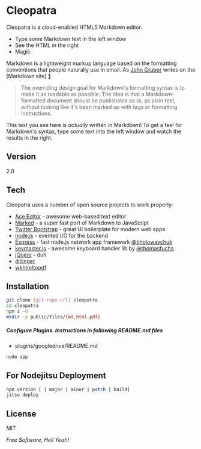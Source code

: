 Cleopatra
=========

Cleopatra is a cloud-enabled HTML5 Markdown editor.

  - Type some Markdown text in the left window
  - See the HTML in the right
  - Magic

Markdown is a lightweight markup language based on the formatting conventions that people naturally use in email.  As [John Gruber] writes on the [Markdown site] [1]:

> The overriding design goal for Markdown's
> formatting syntax is to make it as readable
> as possible. The idea is that a
> Markdown-formatted document should be
> publishable as-is, as plain text, without
> looking like it's been marked up with tags
> or formatting instructions.

This text you see here is *actually* written in Markdown! To get a feel for Markdown's syntax, type some text into the left window and watch the results in the right.

Version
----

2.0

Tech
-----------

Cleopatra uses a number of open source projects to work properly:

* [Ace Editor] - awesome web-based text editor
* [Marked] - a super fast port of Markdown to JavaScript
* [Twitter Bootstrap] - great UI boilerplate for modern web apps
* [node.js] - evented I/O for the backend
* [Express] - fast node.js network app framework [@tjholowaychuk]
* [keymaster.js] - awesome keyboard handler lib by [@thomasfuchs]
* [jQuery] - duh
* [dillinger]
* [wkhtmltopdf]

Installation
--------------

```sh
git clone [git-repo-url] cleopatra
cd cleopatra
npm i -d
mkdir -p public/files/{md,html,pdf}
```

##### Configure Plugins. Instructions in following README.md files

* plugins/googledrive/README.md

```sh
node app
```

For Nodejitsu Deployment
----------

```sh
npm version [ | major | minor | patch | build]
jitsu deploy
```


License
----

MIT

*Free Software, Hell Yeah!*

  [john gruber]: http://daringfireball.net/
  [@thomasfuchs]: http://twitter.com/thomasfuchs
  [1]: http://daringfireball.net/projects/markdown/
  [Marked]: https://github.com/chjj/marked
  [ace editor]: http://ace.ajax.org
  [node.js]: http://nodejs.org
  [Twitter Bootstrap]: http://twitter.github.com/bootstrap/
  [keymaster.js]: https://github.com/madrobby/keymaster
  [jQuery]: http://jquery.com
  [@tjholowaychuk]: http://twitter.com/tjholowaychuk
  [express]: http://expressjs.com
  [wkhtmltopdf]: https://code.google.com/p/wkhtmltopdf/
  [dillinger]: https://github.com/joemccann/dillinger

